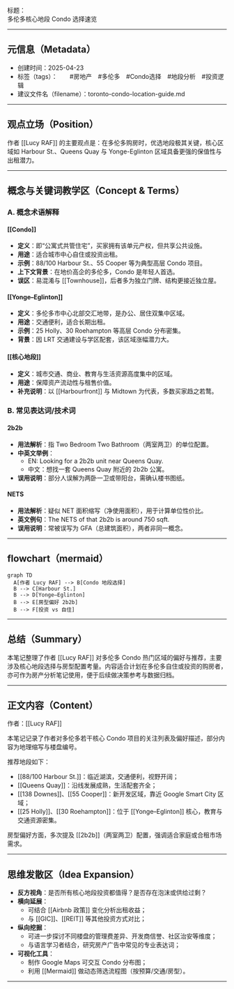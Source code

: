 标题：  
多伦多核心地段 Condo 选择速览

---

## 元信息（Metadata）

- 创建时间：2025-04-23  
- 标签（tags）：  #房地产 #多伦多 #Condo选择 #地段分析 #投资逻辑  
- 建议文件名（filename）：toronto-condo-location-guide.md

---

## 观点立场（Position）

作者 [[Lucy RAF]] 的主要观点是：在多伦多购房时，优选地段极其关键，核心区域如 Harbour St.、Queens Quay 与 Yonge-Eglinton 区域具备更强的保值性与出租潜力。

---

## 概念与关键词教学区（Concept & Terms）

### A. 概念术语解释

#### [[Condo]]
- **定义**：即“公寓式共管住宅”，买家拥有该单元产权，但共享公共设施。
- **用途**：适合城市中心自住或投资出租。
- **示例**：88/100 Harbour St.、55 Cooper 等为典型高层 Condo 项目。
- **上下文背景**：在地价高企的多伦多，Condo 是年轻人首选。
- **误区**：易混淆与 [[Townhouse]]，后者多为独立门牌、结构更接近独立屋。

#### [[Yonge–Eglinton]]
- **定义**：多伦多市中心北部交汇地带，是办公、居住双集中区域。
- **用途**：交通便利，适合长期出租。
- **示例**：25 Holly、30 Roehampton 等高层 Condo 分布密集。
- **背景**：因 LRT 交通建设与学区配套，该区域涨幅潜力大。

#### [[核心地段]]
- **定义**：城市交通、商业、教育与生活资源高度集中的区域。
- **用途**：保障资产流动性与租售价值。
- **补充说明**：以 [[Harbourfront]] 与 Midtown 为代表，多数买家趋之若鹜。

### B. 常见表达词/技术词

#### **2b2b**
- **用法解析**：指 Two Bedroom Two Bathroom（两室两卫）的单位配置。
- **中英文举例**：
  - EN: Looking for a 2b2b unit near Queens Quay.
  - 中文：想找一套 Queens Quay 附近的 2b2b 公寓。
- **误用说明**：部分人误解为两卧一卫或带阳台，需确认楼书图纸。

#### **NETS**
- **用法解析**：疑似 NET 面积缩写（净使用面积），用于计算单位性价比。
- **英文例句**：The NETS of that 2b2b is around 750 sqft.
- **误用说明**：常被误写为 GFA（总建筑面积），两者非同一概念。

---

## flowchart（mermaid）

```mermaid
graph TD
  A[作者 Lucy RAF] --> B[Condo 地段选择]
  B --> C[Harbour St.]
  B --> D[Yonge–Eglinton]
  B --> E[房型偏好 2b2b]
  B --> F[投资 vs 自住]
```

---

## 总结（Summary）

本笔记整理了作者 [[Lucy RAF]] 对多伦多 Condo 热门区域的偏好与推荐，主要涉及核心地段选择与房型配置考量。内容适合计划在多伦多自住或投资的购房者，亦可作为房产分析笔记使用，便于后续做决策参考与数据归档。

---

## 正文内容（Content）

作者：[[Lucy RAF]]

本笔记记录了作者对多伦多若干核心 Condo 项目的关注列表及偏好描述，部分内容为地理缩写与楼盘编号。

推荐地段如下：

- [[88/100 Harbour St.]]：临近湖滨，交通便利，视野开阔；
- [[Queens Quay]]：沿线发展成熟，生活配套齐全；
- [[138 Downes]]、[[55 Cooper]]：新开发区域，靠近 Google Smart City 区域；
- [[25 Holly]]、[[30 Roehampton]]：位于 [[Yonge–Eglinton]] 核心，教育与交通资源密集。

房型偏好方面，多次提及 [[2b2b]]（两室两卫）配置，强调适合家庭或合租市场需求。

---

## 思维发散区（Idea Expansion）

- **反方视角**：是否所有核心地段投资都值得？是否存在泡沫或供给过剩？
- **横向延展**：
  - 可结合 [[Airbnb 政策]] 变化分析出租收益；
  - 与 [[GIC]]、[[REIT]] 等其他投资方式对比；
- **纵向挖掘**：
  - 可进一步探讨不同楼盘的管理费差异、开发商信誉、社区治安等维度；
  - 与语言学习者结合，研究房产广告中常见的专业表达词；
- **可视化工具**：
  - 制作 Google Maps 可交互 Condo 分布图；
  - 利用 [[Mermaid]] 做动态筛选流程图（按预算/交通/房型）。

---